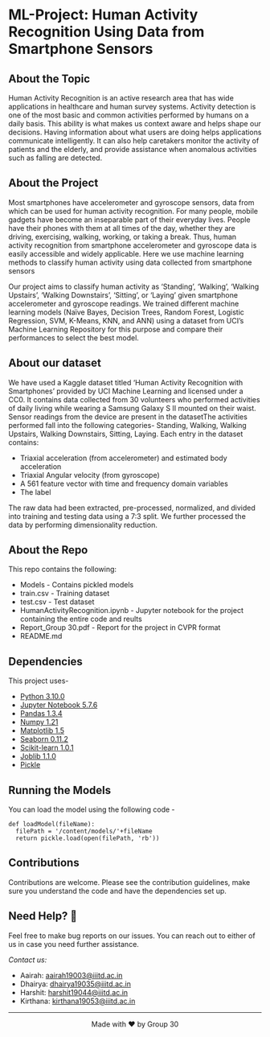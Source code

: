 # ML-Project: Human Activity Recognition Using Data from Smartphone Sensors


## About the Topic
Human Activity Recognition is an active research area that has wide applications in healthcare and human survey systems. Activity detection is one of the most basic and common activities performed by humans on a daily basis. This ability is what makes us context aware and helps shape our decisions. Having information about what users are doing helps applications communicate intelligently. It can also help caretakers monitor the activity of patients and the elderly, and provide assistance when anomalous activities such as falling are detected.


## About the Project
Most smartphones have accelerometer and gyroscope sensors, data from which can be used for human activity recognition. For many people, mobile gadgets have become an inseparable part of their everyday lives. People have their phones with them at all times of the day, whether they are driving, exercising, walking, working, or taking a break.  Thus, human activity recognition from smartphone accelerometer and gyroscope data is easily accessible and widely applicable. Here we use machine learning methods to classify human activity using data collected from smartphone sensors

Our project aims to classify human activity as ‘Standing’, ‘Walking’, ‘Walking Upstairs’, ‘Walking Downstairs’, ‘Sitting’, or ‘Laying’ given smartphone accelerometer and gyroscope readings. We trained different machine learning models (Naïve Bayes, Decision Trees, Random Forest, Logistic Regression, SVM, K-Means, KNN, and ANN) using a dataset from UCI’s Machine Learning Repository for this purpose and compare their performances to select the best model.

## About our dataset
We have used a Kaggle dataset titled ‘Human Activity Recognition with Smartphones’ provided by UCI Machine Learning and licensed under a CC0. It contains data collected from 30 volunteers who performed activities of daily living while wearing a Samsung Galaxy S II mounted on their waist. Sensor readings from the device are present in the datasetThe activities performed fall into the following categories- Standing, Walking, Walking Upstairs, Walking Downstairs, Sitting, Laying. Each entry in the dataset contains:

* Triaxial acceleration (from accelerometer) and estimated body acceleration
* Triaxial Angular velocity (from gyroscope)
* A 561 feature vector with time and frequency domain variables
* The label

The raw data had been extracted, pre-processed, normalized, and divided into training and testing data using a 7:3 split. We further processed the data by performing dimensionality reduction.


## About the Repo
This repo contains the following:
* Models - Contains pickled models
* train.csv - Training dataset
* test.csv - Test dataset
* HumanActivityRecognition.ipynb - Jupyter notebook for the project containing the entire code and reults
* Report_Group 30.pdf - Report for the project in CVPR format
* README.md


## Dependencies
This project uses-
* [Python 3.10.0](https://www.python.org/downloads/)
* [Jupyter Notebook 5.7.6](https://jupyter.org/install)
* [Pandas 1.3.4](https://pandas.pydata.org/docs/getting_started/install.html)
* [Numpy 1.21](https://numpy.org/install/)
* [Matplotlib 1.5](https://matplotlib.org/downloads.html)
* [Seaborn 0.11.2](https://seaborn.pydata.org/installing.html)
* [Scikit-learn 1.0.1](https://scikit-learn.org/stable/install.html)
* [Joblib 1.1.0](https://pypi.org/project/joblib/)
* [Pickle](https://pypi.org/project/joblib/)


## Running the Models
You can load the model using the following code -
```
def loadModel(fileName):
  filePath = '/content/models/'+fileName
  return pickle.load(open(filePath, 'rb'))
```


## Contributions
Contributions are welcome. Please see the contribution guidelines, make sure you understand the code and have the dependencies set up.


## Need Help? 🤝
Feel free to make bug reports on our issues. You can reach out to either of us in case you need further assistance. 

*Contact us:*

* Aairah: aairah19003@iiitd.ac.in
* Dhairya: dhairya19035@iiitd.ac.in
* Harshit: harshit19044@iiitd.ac.in
* Kirthana: kirthana19053@iiitd.ac.in


*****

<p align="center">
Made with ❤️ by Group 30
</p>
